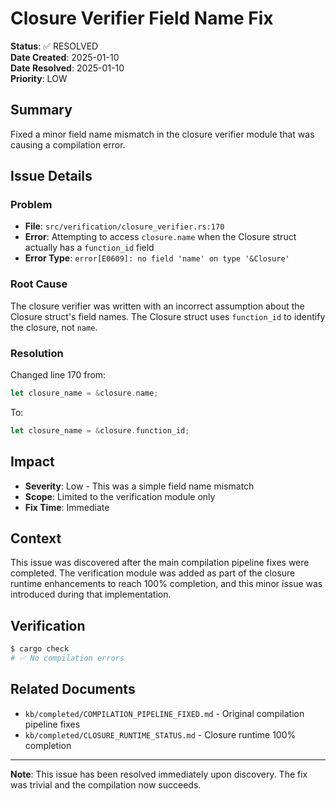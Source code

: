 # Closure Verifier Field Name Fix

**Status**: ✅ RESOLVED  
**Date Created**: 2025-01-10  
**Date Resolved**: 2025-01-10  
**Priority**: LOW

## Summary

Fixed a minor field name mismatch in the closure verifier module that was causing a compilation error.

## Issue Details

### Problem
- **File**: `src/verification/closure_verifier.rs:170`
- **Error**: Attempting to access `closure.name` when the Closure struct actually has a `function_id` field
- **Error Type**: `error[E0609]: no field 'name' on type '&Closure'`

### Root Cause
The closure verifier was written with an incorrect assumption about the Closure struct's field names. The Closure struct uses `function_id` to identify the closure, not `name`.

### Resolution
Changed line 170 from:
```rust
let closure_name = &closure.name;
```

To:
```rust
let closure_name = &closure.function_id;
```

## Impact
- **Severity**: Low - This was a simple field name mismatch
- **Scope**: Limited to the verification module only
- **Fix Time**: Immediate

## Context
This issue was discovered after the main compilation pipeline fixes were completed. The verification module was added as part of the closure runtime enhancements to reach 100% completion, and this minor issue was introduced during that implementation.

## Verification
```bash
$ cargo check
# ✅ No compilation errors
```

## Related Documents
- `kb/completed/COMPILATION_PIPELINE_FIXED.md` - Original compilation pipeline fixes
- `kb/completed/CLOSURE_RUNTIME_STATUS.md` - Closure runtime 100% completion

---

**Note**: This issue has been resolved immediately upon discovery. The fix was trivial and the compilation now succeeds.